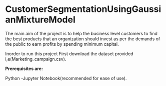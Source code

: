 # CustomerSegmentationUsingGaussianMixtureModel
The main aim of the project is to help the business level customers to find the best products that an organization should invest as per the demands of the public to earn profits by spending minimum capital. 


Inorder to run this project First download the dataset provided i,e(Marketing_campaign.csv).


**Prerequisites are:**

Python -Jupyter Notebook(recommended for ease of use).


